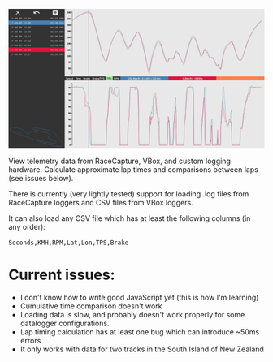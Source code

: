 ![screenshot](img/screen.png)

View telemetry data from RaceCapture, VBox, and custom logging
hardware. Calculate approximate lap times and comparisons between laps
(see issues below).

There is currently (very lightly tested) support for loading .log
files from RaceCapture loggers and CSV files from VBox loggers.

It can also load any CSV file which has at least the
following columns (in any order):

    Seconds,KMH,RPM,Lat,Lon,TPS,Brake

# Current issues:
- I don't know how to write good JavaScript yet (this is how I'm learning)
- Cumulative time comparison doesn't work
- Loading data is slow, and probably doesn't work properly for some datalogger configurations.
- Lap timing calculation has at least one bug which can introduce ~50ms errors
- It only works with data for two tracks in the South Island of New Zealand



